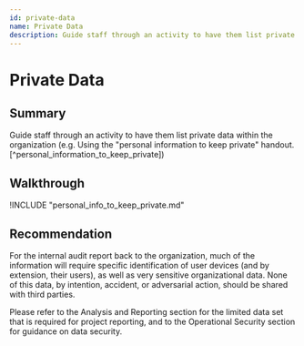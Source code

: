 ```yaml
---
id: private-data
name: Private Data
description: Guide staff through an activity to have them list private data within the organization (e.g. Using the &quot;personal...
---
```

# Private Data

## Summary

Guide staff through an activity to have them list private data within the organization (e.g. Using the "personal information to keep private" handout. [^personal_information_to_keep_private])




## Walkthrough

!INCLUDE "personal_info_to_keep_private.md"

## Recommendation

For the internal audit report back to the organization, much of the information will require specific identification of user devices (and by extension, their users), as well as very sensitive organizational data. None of this data, by intention, accident, or adversarial action, should be shared with third parties. 

Please refer to the Analysis and Reporting section for the limited data set that is required for project reporting, and to the Operational Security section for guidance on data security.
